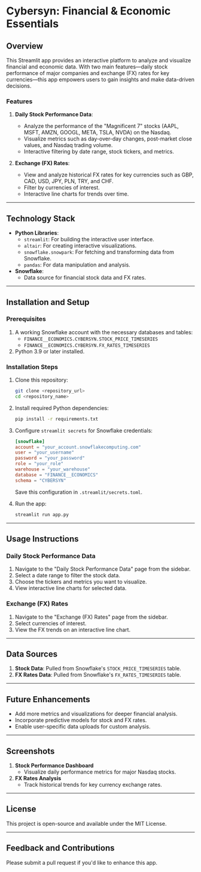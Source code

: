 # Cybersyn: Financial & Economic Essentials


## Overview
This Streamlit app provides an interactive platform to analyze and visualize financial and economic data. With two main features—daily stock performance of major companies and exchange (FX) rates for key currencies—this app empowers users to gain insights and make data-driven decisions.

### Features
1. **Daily Stock Performance Data**:
   - Analyze the performance of the "Magnificent 7" stocks (AAPL, MSFT, AMZN, GOOGL, META, TSLA, NVDA) on the Nasdaq.
   - Visualize metrics such as day-over-day changes, post-market close values, and Nasdaq trading volume.
   - Interactive filtering by date range, stock tickers, and metrics.

2. **Exchange (FX) Rates**:
   - View and analyze historical FX rates for key currencies such as GBP, CAD, USD, JPY, PLN, TRY, and CHF.
   - Filter by currencies of interest.
   - Interactive line charts for trends over time.

---

## Technology Stack
- **Python Libraries**: 
  - `streamlit`: For building the interactive user interface.
  - `altair`: For creating interactive visualizations.
  - `snowflake.snowpark`: For fetching and transforming data from Snowflake.
  - `pandas`: For data manipulation and analysis.
- **Snowflake**:
  - Data source for financial stock data and FX rates.

---

## Installation and Setup
### Prerequisites
1. A working Snowflake account with the necessary databases and tables:
   - `FINANCE__ECONOMICS.CYBERSYN.STOCK_PRICE_TIMESERIES`
   - `FINANCE__ECONOMICS.CYBERSYN.FX_RATES_TIMESERIES`
2. Python 3.9 or later installed.

### Installation Steps
1. Clone this repository:
   ```bash
   git clone <repository_url>
   cd <repository_name>
   ```
2. Install required Python dependencies:
   ```bash
   pip install -r requirements.txt
   ```
3. Configure `streamlit secrets` for Snowflake credentials:
   ```toml
   [snowflake]
   account = "your_account.snowflakecomputing.com"
   user = "your_username"
   password = "your_password"
   role = "your_role"
   warehouse = "your_warehouse"
   database = "FINANCE__ECONOMICS"
   schema = "CYBERSYN"
   ```
   Save this configuration in `.streamlit/secrets.toml`.

4. Run the app:
   ```bash
   streamlit run app.py
   ```

---

## Usage Instructions
### Daily Stock Performance Data
1. Navigate to the "Daily Stock Performance Data" page from the sidebar.
2. Select a date range to filter the stock data.
3. Choose the tickers and metrics you want to visualize.
4. View interactive line charts for selected data.

### Exchange (FX) Rates
1. Navigate to the "Exchange (FX) Rates" page from the sidebar.
2. Select currencies of interest.
3. View the FX trends on an interactive line chart.

---

## Data Sources
1. **Stock Data**: Pulled from Snowflake's `STOCK_PRICE_TIMESERIES` table.
2. **FX Rates Data**: Pulled from Snowflake's `FX_RATES_TIMESERIES` table.

---

## Future Enhancements
- Add more metrics and visualizations for deeper financial analysis.
- Incorporate predictive models for stock and FX rates.
- Enable user-specific data uploads for custom analysis.

---

## Screenshots
1. **Stock Performance Dashboard**
   - Visualize daily performance metrics for major Nasdaq stocks.
2. **FX Rates Analysis**
   - Track historical trends for key currency exchange rates.

---

## License
This project is open-source and available under the MIT License.

---

## Feedback and Contributions
Please submit a pull request if you'd like to enhance this app. 
